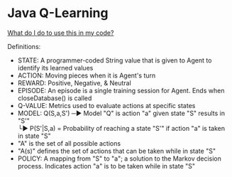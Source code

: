 # Java Q-Learning

[What do I do to use this in my code?](https://github.com/djhepker/java-q-learning/wiki)

Definitions:
* STATE: A programmer-coded String value that is given to Agent to identify its learned values
* ACTION: Moving pieces when it is Agent's turn
* REWARD: Positive, Negative, & Neutral
* EPISODE: An episode is a single training session for Agent. Ends when closeDatabase() is called
* Q-VALUE: Metrics used to evaluate actions at specific states
* MODEL: Q(S,a,S') ─► Model "Q" is action "a" given state "S" results in "S'"<br>└► P(S'|S,a) = Probability of reaching a state "S'" if action "a" is taken in state "S"
* "A" is the set of all possible actions
* "A(s)" defines the set of actions that can be taken while in state "S"
* POLICY: A mapping from "S" to "a"; a solution to the Markov decision process. Indicates action "a" is to be taken while in state "S"
